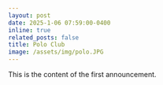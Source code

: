 ```yaml
---
layout: post
date: 2025-1-06 07:59:00-0400
inline: true
related_posts: false
title: Polo Club 
image: /assets/img/polo.JPG
---
```


This is the content of the first announcement.